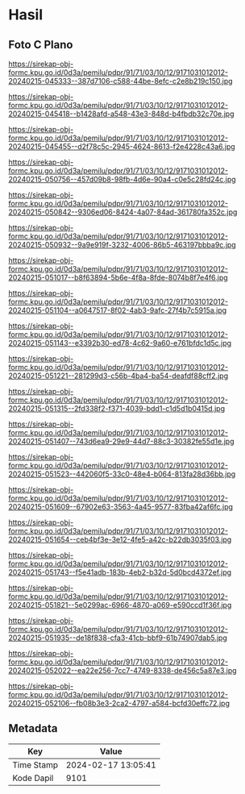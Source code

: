 # Hasil

## Foto C Plano

https://sirekap-obj-formc.kpu.go.id/0d3a/pemilu/pdpr/91/71/03/10/12/9171031012012-20240215-045333--387d7106-c588-44be-8efc-c2e8b219c150.jpg

https://sirekap-obj-formc.kpu.go.id/0d3a/pemilu/pdpr/91/71/03/10/12/9171031012012-20240215-045418--b1428afd-a548-43e3-848d-b4fbdb32c70e.jpg

https://sirekap-obj-formc.kpu.go.id/0d3a/pemilu/pdpr/91/71/03/10/12/9171031012012-20240215-045455--d2f78c5c-2945-4624-8613-f2e4228c43a6.jpg

https://sirekap-obj-formc.kpu.go.id/0d3a/pemilu/pdpr/91/71/03/10/12/9171031012012-20240215-050756--457d09b8-98fb-4d6e-90a4-c0e5c28fd24c.jpg

https://sirekap-obj-formc.kpu.go.id/0d3a/pemilu/pdpr/91/71/03/10/12/9171031012012-20240215-050842--9306ed06-8424-4a07-84ad-361780fa352c.jpg

https://sirekap-obj-formc.kpu.go.id/0d3a/pemilu/pdpr/91/71/03/10/12/9171031012012-20240215-050932--9a9e919f-3232-4006-86b5-463197bbba9c.jpg

https://sirekap-obj-formc.kpu.go.id/0d3a/pemilu/pdpr/91/71/03/10/12/9171031012012-20240215-051017--b8f63894-5b6e-4f8a-8fde-8074b8f7e4f6.jpg

https://sirekap-obj-formc.kpu.go.id/0d3a/pemilu/pdpr/91/71/03/10/12/9171031012012-20240215-051104--a0647517-8f02-4ab3-9afc-27f4b7c5915a.jpg

https://sirekap-obj-formc.kpu.go.id/0d3a/pemilu/pdpr/91/71/03/10/12/9171031012012-20240215-051143--e3392b30-ed78-4c62-9a60-e761bfdc1d5c.jpg

https://sirekap-obj-formc.kpu.go.id/0d3a/pemilu/pdpr/91/71/03/10/12/9171031012012-20240215-051221--281299d3-c56b-4ba4-ba54-deafdf88cff2.jpg

https://sirekap-obj-formc.kpu.go.id/0d3a/pemilu/pdpr/91/71/03/10/12/9171031012012-20240215-051315--2fd338f2-f371-4039-bdd1-c1d5d1b0415d.jpg

https://sirekap-obj-formc.kpu.go.id/0d3a/pemilu/pdpr/91/71/03/10/12/9171031012012-20240215-051407--743d6ea9-29e9-44d7-88c3-30382fe55d1e.jpg

https://sirekap-obj-formc.kpu.go.id/0d3a/pemilu/pdpr/91/71/03/10/12/9171031012012-20240215-051523--442060f5-33c0-48e4-b064-813fa28d36bb.jpg

https://sirekap-obj-formc.kpu.go.id/0d3a/pemilu/pdpr/91/71/03/10/12/9171031012012-20240215-051609--67902e63-3563-4a45-9577-83fba42af6fc.jpg

https://sirekap-obj-formc.kpu.go.id/0d3a/pemilu/pdpr/91/71/03/10/12/9171031012012-20240215-051654--ceb4bf3e-3e12-4fe5-a42c-b22db3035f03.jpg

https://sirekap-obj-formc.kpu.go.id/0d3a/pemilu/pdpr/91/71/03/10/12/9171031012012-20240215-051743--f5e41adb-183b-4eb2-b32d-5d0bcd4372ef.jpg

https://sirekap-obj-formc.kpu.go.id/0d3a/pemilu/pdpr/91/71/03/10/12/9171031012012-20240215-051821--5e0299ac-6966-4870-a069-e590ccd1f36f.jpg

https://sirekap-obj-formc.kpu.go.id/0d3a/pemilu/pdpr/91/71/03/10/12/9171031012012-20240215-051935--de18f838-cfa3-41cb-bbf9-61b74907dab5.jpg

https://sirekap-obj-formc.kpu.go.id/0d3a/pemilu/pdpr/91/71/03/10/12/9171031012012-20240215-052022--ea22e256-7cc7-4749-8338-de456c5a87e3.jpg

https://sirekap-obj-formc.kpu.go.id/0d3a/pemilu/pdpr/91/71/03/10/12/9171031012012-20240215-052106--fb08b3e3-2ca2-4797-a584-bcfd30effc72.jpg


## Metadata

| Key        | Value               |
| ---------- | ------------------- |
| Time Stamp | 2024-02-17 13:05:41 |
| Kode Dapil | 9101                |



